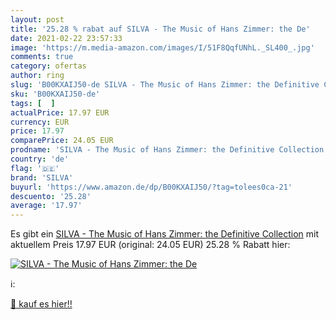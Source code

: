 ```yaml
---
layout: post
title: '25.28 % rabat auf SILVA - The Music of Hans Zimmer: the De'
date: 2021-02-22 23:57:33
image: 'https://m.media-amazon.com/images/I/51F8QqfUNhL._SL400_.jpg'
comments: true
category: ofertas
author: ring
slug: 'B00KXAIJ50-de SILVA - The Music of Hans Zimmer: the Definitive Collection'
sku: 'B00KXAIJ50-de'
tags: [  ]
actualPrice: 17.97 EUR
currency: EUR
price: 17.97
comparePrice: 24.05 EUR
prodname: 'SILVA - The Music of Hans Zimmer: the Definitive Collection'
country: 'de'
flag: '🇩🇪'
brand: 'SILVA'
buyurl: 'https://www.amazon.de/dp/B00KXAIJ50/?tag=tolees0ca-21'
descuento: '25.28'
average: '17.97'
---
```


Es gibt ein [SILVA - The Music of Hans Zimmer: the Definitive Collection](https://www.amazon.de/dp/B00KXAIJ50/?tag=tolees0ca-21) mit aktuellem Preis 17.97 EUR (original: 24.05 EUR) 25.28 % Rabatt hier:

[![SILVA - The Music of Hans Zimmer: the De](https://m.media-amazon.com/images/I/51F8QqfUNhL._SL400_.jpg)](https://www.amazon.de/dp/B00KXAIJ50/?tag=tolees0ca-21)

ℹ️:


[🛒 kauf es hier!!](https://www.amazon.de/dp/B00KXAIJ50/?tag=tolees0ca-21)
